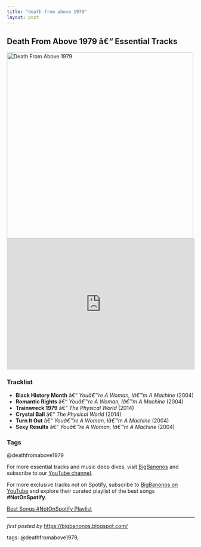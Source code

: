 ```yaml
---
title: "death from above 1979"
layout: post
---
```

<h2>Death From Above 1979 â€“ Essential Tracks</h2> <div > <img alt="Death From Above 1979" src="https://consequence.net/wp-content/uploads/2014/09/death-from-above-1979.jpg?quality=80" width="500" />
</div> <iframe allow="autoplay; clipboard-write; encrypted-media; fullscreen; picture-in-picture" frameborder="0" height="352" loading="lazy" src="https://open.spotify.com/embed/playlist/5AhzDGBwAX8W9tzj9tfFq4?utm_source=generator" width="100%"></iframe> <h3>Tracklist</h3>
<ul> <li><strong>Black History Month</strong> â€“ <em>Youâ€™re A Woman, Iâ€™m A Machine</em> (2004)</li> <li><strong>Romantic Rights</strong> â€“ <em>Youâ€™re A Woman, Iâ€™m A Machine</em> (2004)</li> <li><strong>Trainwreck 1979</strong> â€“ <em>The Physical World</em> (2014)</li> <li><strong>Crystal Ball</strong> â€“ <em>The Physical World</em> (2014)</li> <li><strong>Turn It Out</strong> â€“ <em>Youâ€™re A Woman, Iâ€™m A Machine</em> (2004)</li> <li><strong>Sexy Results</strong> â€“ <em>Youâ€™re A Woman, Iâ€™m A Machine</em> (2004)</li></ul><ul>
</ul> <h3>Tags</h3>
<p>@deathfromabove1979</p> <p>For more essential tracks and music deep dives, visit <a href="https://bigbanonos.blogspot.com/" target="_blank">BigBanonos</a> and subscribe to our <a href="https://www.youtube.com/@BigBanonos" target="_blank">YouTube channel</a>.</p>


<!--Subscribe and Playlist Links-->
<div>
    <p>For more exclusive tracks not on Spotify, subscribe to <a href="https://www.youtube.com/@BigBanonos" target="_blank">BigBanonos on YouTube</a> and explore their curated playlist of the best songs <strong>#NotOnSpotify</strong>.</p>
    <p><a href="https://www.youtube.com/playlist?list=PLtuNtuTatqI0kFahUCbtbfenC_ET5O_tr" target="_blank">Best Songs #NotOnSpotify Playlist<br /></a></p></div>

<hr />

<p><em>first posted by</em> <a href="https://bigbanonos.blogspot.com/" rel="noopener" target="_new">https://bigbanonos.blogspot.com/</a></p>

<p>tags: @deathfromabove1979,</p>
